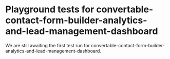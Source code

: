 # Playground tests for convertable-contact-form-builder-analytics-and-lead-management-dashboard
We are still awaiting the first test run for convertable-contact-form-builder-analytics-and-lead-management-dashboard.
